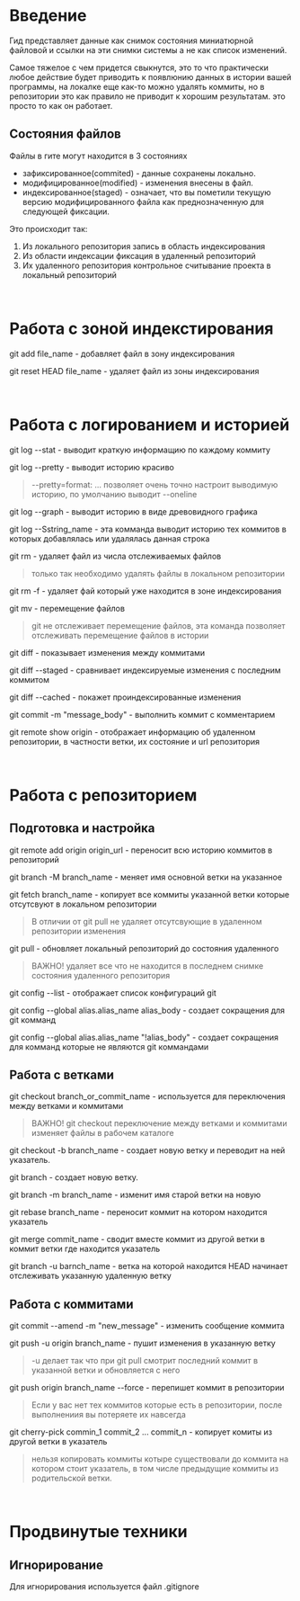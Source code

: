 <!--  

заметки


Темы которые надо изучить
- commit
- branch
- checkout
- cherry-pick
- reset
- revert
- rebase
- merge
- squash
- bisect
- fetch
- clone


-->

# Введение

Гид представляет данные как снимок состояния миниатюрной файловой и ссылки на эти снимки системы а не как список изменений.

Самое тяжелое с чем придется свыкнутся, это то что практически любое действие будет приводить к появлюнию данных в истории вашей программы, на локалке еще как-то можно удалять коммиты, но в репозитории это как правило не приводит к хорошим результатам. это просто то как он работает.

## Состояния файлов

Файлы в гите могут находится в 3 состояниях

- зафиксированное(commited) - данные сохранены локально.
- модифицированное(modified) - изменения внесены в файл.
- индексированное(staged) - означает, что вы пометили текущую версию модифицированного файла как преднозначенную для следующей фиксации.

Это происходит так:
1. Из локального репозитория запись в область индексирования
2. Из области индексации фиксация в удаленный репозиторий
3. Их удаленного репозитория контрольное считывание проекта в локальный репозиторий

<br>

# Работа с зоной индекстирования

git add file_name - добавляет файл в зону индексирования

git reset HEAD file_name - удаляет файл из зоны индексирования

<br>

# Работа с логированием и историей

git log --stat - выводит краткую информащию по каждому коммиту

git log --pretty - выводит историю красиво
> --pretty=format: ... позволяет очень точно настроит выводимую историю, по умолчанию выводит --oneline

git log --graph - выводит историю в виде древовидного графика

git log --Sstring_name - эта комманда выводит историю тех коммитов в которых добавлялась или удалялась данная строка

git rm - удаляет файл из числа отслеживаемых файлов
> только так необходимо удалять файлы в локальном репозитории

git rm -f - удаляет фай который уже находится в зоне индексирования

git mv - перемещение файлов
> git не отслеживает перемещение файлов, эта команда позволяет отслеживать перемещение файлов в истории 

git diff - показывает изменения между коммитами

git diff --staged - сравнивает индексируемые изменения с последним коммитом

git diff --cached - покажет проиндексированные изменения

git commit -m "message_body" - выполнить коммит с комментарием

git remote show origin - отображает информацию об удаленном репозитории,
в частности ветки, их состояние и url репозитория

<br>

# Работа с репозиторием <!-- Как работать с ветками и коммитами -->

## Подготовка и настройка

git remote add origin origin_url - переносит всю историю коммитов в репозиторий

git branch -M branch_name - меняет имя основной ветки на указанное

git fetch branch_name - копирует все коммиты указанной ветки которые отсутсвуют в локальном репозитории
> В отличии от git pull не удаляет отсутсвующие в удаленном репозитории изменения

git pull - обновляет локальный репозиторий до состояния удаленного
> ВАЖНО! удаляет все что не находится в последнем снимке состояния удаленного репозитория

git config --list - отображает список конфигураций git

git config --global alias.alias_name alias_body - создает сокращения для git комманд

git config --global alias.alias_name "!alias_body" - создает сокращения для комманд которые не являются git коммандами  

## Работа с ветками

git checkout branch_or_commit_name - используется для переключения между ветками и коммитами
> ВАЖНО! git checkout переключение между ветками и коммитами изменяет файлы в рабочем каталоге

git checkout -b branch_name - создает новую ветку и переводит на ней указатель.

git branch - создает новую ветку.

git branch -m branch_name - изменит имя старой ветки на новую

git rebase branch_name - переносит коммит на котором находится указатель 

git merge commit_name - сводит вместе коммит из другой ветки в коммит ветки где находится указатель

git branch -u barnch_name - ветка на которой находится HEAD начинает отслеживать указанную удаленную ветку

## Работа с коммитами

git commit --amend -m "new_message" - изменить сообщение коммита

git push -u origin branch_name - пушит изменения в указанную ветку
> -u делает так что при git pull смотрит последний коммит в указанной ветки и обновляется с него

git push origin branch_name --force - перепишет коммит в репозитории
> Если у вас нет тех коммитов которые есть в репозитории, после выполнениия вы потеряете их навсегда 

git cherry-pick commin_1 commit_2 ... commit_n - копирует комиты из другой ветки в указатель
> нельзя копировать коммиты котыре существовали до коммита на котором стоит указатель, в том числе предыдущие коммиты из родительской ветки. 

<br>

# Продвинутые техники

## Игнорирование

Для игнорирования используется файл .gitignore
